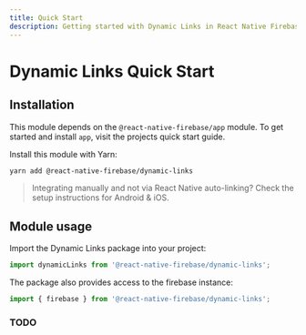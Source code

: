 ```yaml
---
title: Quick Start
description: Getting started with Dynamic Links in React Native Firebase
---
```


# Dynamic Links Quick Start

## Installation

This module depends on the `@react-native-firebase/app` module. To get started and install `app`,
visit the projects <Anchor version={false} group={false} href="/quick-start">quick start</Anchor> guide. 

Install this module with Yarn:

```bash
yarn add @react-native-firebase/dynamic-links
```

> Integrating manually and not via React Native auto-linking? Check the setup instructions for <Anchor version group href="/android">Android</Anchor> & <Anchor version group href="/ios">iOS</Anchor>.

## Module usage

Import the Dynamic Links package into your project:

```js
import dynamicLinks from '@react-native-firebase/dynamic-links';
```

The package also provides access to the firebase instance:

```js
import { firebase } from '@react-native-firebase/dynamic-links';
```

### TODO
